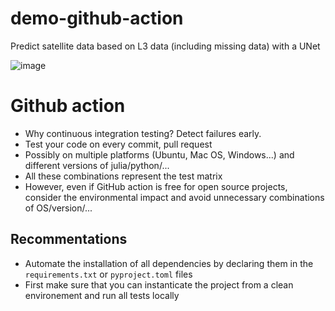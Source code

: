 # demo-github-action
Predict satellite data based on L3 data (including missing data) with a UNet

![image](https://github.com/neccton-algo/demo-github-action/assets/9881475/cda82b0f-337c-43e5-bbf8-b34dea9924e0)




# Github action

* Why continuous integration testing? Detect failures early.
* Test your code on every commit, pull request
* Possibly on multiple platforms (Ubuntu, Mac OS, Windows...) and different versions of julia/python/...
* All these combinations represent the test matrix
* However, even if GitHub action is free for open source projects, consider the environmental impact and avoid unnecessary combinations of OS/version/...

## Recommentations

* Automate the installation of all dependencies by declaring them in the `requirements.txt` or `pyproject.toml` files
* First make sure that you can instanticate the project from a clean environement and run all tests locally


<!--  LocalWords:  github UNet julia
 -->
